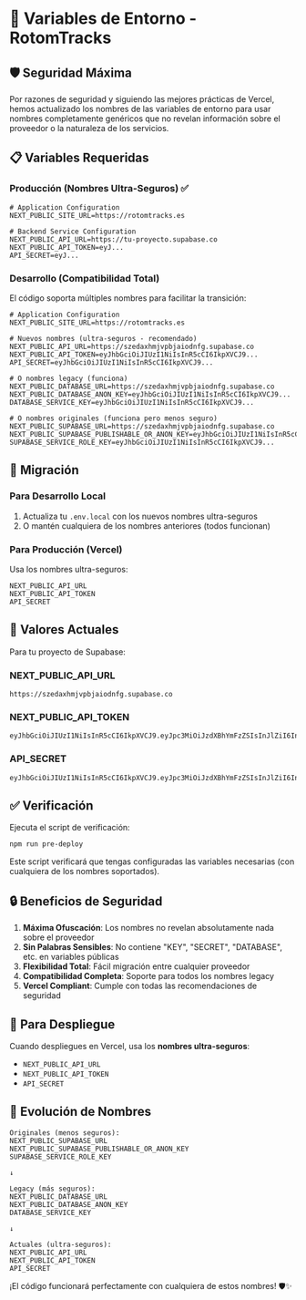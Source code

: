 # 🔐 Variables de Entorno - RotomTracks

## 🛡️ Seguridad Máxima

Por razones de seguridad y siguiendo las mejores prácticas de Vercel, hemos actualizado los nombres de las variables de entorno para usar nombres completamente genéricos que no revelan información sobre el proveedor o la naturaleza de los servicios.

## 📋 Variables Requeridas

### Producción (Nombres Ultra-Seguros) ✅
```env
# Application Configuration
NEXT_PUBLIC_SITE_URL=https://rotomtracks.es

# Backend Service Configuration
NEXT_PUBLIC_API_URL=https://tu-proyecto.supabase.co
NEXT_PUBLIC_API_TOKEN=eyJ...
API_SECRET=eyJ...
```

### Desarrollo (Compatibilidad Total)
El código soporta múltiples nombres para facilitar la transición:

```env
# Application Configuration
NEXT_PUBLIC_SITE_URL=https://rotomtracks.es

# Nuevos nombres (ultra-seguros - recomendado)
NEXT_PUBLIC_API_URL=https://szedaxhmjvpbjaiodnfg.supabase.co
NEXT_PUBLIC_API_TOKEN=eyJhbGciOiJIUzI1NiIsInR5cCI6IkpXVCJ9...
API_SECRET=eyJhbGciOiJIUzI1NiIsInR5cCI6IkpXVCJ9...

# O nombres legacy (funciona)
NEXT_PUBLIC_DATABASE_URL=https://szedaxhmjvpbjaiodnfg.supabase.co
NEXT_PUBLIC_DATABASE_ANON_KEY=eyJhbGciOiJIUzI1NiIsInR5cCI6IkpXVCJ9...
DATABASE_SERVICE_KEY=eyJhbGciOiJIUzI1NiIsInR5cCI6IkpXVCJ9...

# O nombres originales (funciona pero menos seguro)
NEXT_PUBLIC_SUPABASE_URL=https://szedaxhmjvpbjaiodnfg.supabase.co
NEXT_PUBLIC_SUPABASE_PUBLISHABLE_OR_ANON_KEY=eyJhbGciOiJIUzI1NiIsInR5cCI6IkpXVCJ9...
SUPABASE_SERVICE_ROLE_KEY=eyJhbGciOiJIUzI1NiIsInR5cCI6IkpXVCJ9...
```

## 🔄 Migración

### Para Desarrollo Local
1. Actualiza tu `.env.local` con los nuevos nombres ultra-seguros
2. O mantén cualquiera de los nombres anteriores (todos funcionan)

### Para Producción (Vercel)
Usa los nombres ultra-seguros:

```
NEXT_PUBLIC_API_URL
NEXT_PUBLIC_API_TOKEN
API_SECRET
```

## 🎯 Valores Actuales

Para tu proyecto de Supabase:

### NEXT_PUBLIC_API_URL
```
https://szedaxhmjvpbjaiodnfg.supabase.co
```

### NEXT_PUBLIC_API_TOKEN
```
eyJhbGciOiJIUzI1NiIsInR5cCI6IkpXVCJ9.eyJpc3MiOiJzdXBhYmFzZSIsInJlZiI6InN6ZWRheGhtanZwYmphaW9kbmZnIiwicm9sZSI6ImFub24iLCJpYXQiOjE3NTYyNDIzMjQsImV4cCI6MjA3MTgxODMyNH0.NoGbXyIguTOPSLowmQRxK5Tv9yZ8b8Kdwfi6WE_Y9QQ
```

### API_SECRET
```
eyJhbGciOiJIUzI1NiIsInR5cCI6IkpXVCJ9.eyJpc3MiOiJzdXBhYmFzZSIsInJlZiI6InN6ZWRheGhtanZwYmphaW9kbmZnIiwicm9sZSI6InNlcnZpY2Vfcm9sZSIsImlhdCI6MTc1NjI0MjMyNCwiZXhwIjoyMDcxODE4MzI0fQ.FBvvM9utu2ZNiMJZOrlUeL5ZWPKviye7_MIST89yYjA
```

## ✅ Verificación

Ejecuta el script de verificación:
```bash
npm run pre-deploy
```

Este script verificará que tengas configuradas las variables necesarias (con cualquiera de los nombres soportados).

## 🔒 Beneficios de Seguridad

1. **Máxima Ofuscación**: Los nombres no revelan absolutamente nada sobre el proveedor
2. **Sin Palabras Sensibles**: No contiene "KEY", "SECRET", "DATABASE", etc. en variables públicas
3. **Flexibilidad Total**: Fácil migración entre cualquier proveedor
4. **Compatibilidad Completa**: Soporte para todos los nombres legacy
5. **Vercel Compliant**: Cumple con todas las recomendaciones de seguridad

## 🚀 Para Despliegue

Cuando despliegues en Vercel, usa los **nombres ultra-seguros**:

- `NEXT_PUBLIC_API_URL`
- `NEXT_PUBLIC_API_TOKEN`
- `API_SECRET`

## 🔄 Evolución de Nombres

```
Originales (menos seguros):
NEXT_PUBLIC_SUPABASE_URL
NEXT_PUBLIC_SUPABASE_PUBLISHABLE_OR_ANON_KEY
SUPABASE_SERVICE_ROLE_KEY

↓

Legacy (más seguros):
NEXT_PUBLIC_DATABASE_URL
NEXT_PUBLIC_DATABASE_ANON_KEY
DATABASE_SERVICE_KEY

↓

Actuales (ultra-seguros):
NEXT_PUBLIC_API_URL
NEXT_PUBLIC_API_TOKEN
API_SECRET
```

¡El código funcionará perfectamente con cualquiera de estos nombres! 🛡️✨